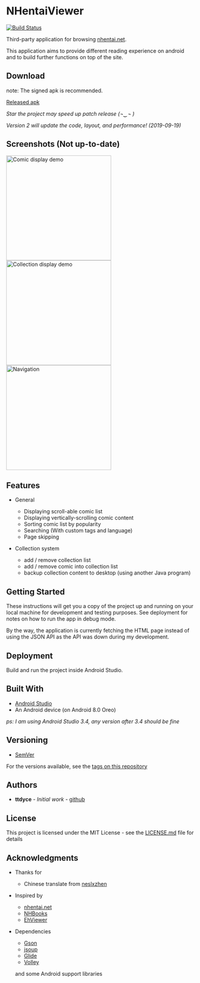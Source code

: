 # NHentaiViewer

[![Build Status](https://travis-ci.com/ttdyce/NHentaiViewer.svg?branch=master)](https://travis-ci.com/ttdyce/NHentaiViewer)

Third-party application for browsing [nhentai.net](https://nhentai.net). 

This application aims to provide different reading experience on android and to build further functions on top of the site. 

## Download

note: The signed apk is recommended. 

[Released apk](https://github.com/ttdyce/nhviewer/releases)

*Star the project may speed up patch release (¬‿¬ )*

*Version 2 will update the code, layout, and performance! (2019-09-19)*

## Screenshots (Not up-to-date)

<img src="https://github.com/ttdyce/NHentaiViewer/raw/development/screenshots/favorite_list.png" alt="Comic display demo" width="280"><img src="https://github.com/ttdyce/NHentaiViewer/raw/development/screenshots/collection_list.png" alt="Collection display demo" width="280"><img src="https://github.com/ttdyce/NHentaiViewer/raw/development/screenshots/navigation_view.png" alt="Navigation" width="280">

## Features

- General
  - Displaying scroll-able comic list
  - Displaying vertically-scrolling comic content
  - Sorting comic list by popularity
  - Searching (With custom tags and language)
  - Page skipping

- Collection system
  - add / remove collection list
  - add / remove comic into collection list
  - backup collection content to desktop (using another Java program)

## Getting Started

These instructions will get you a copy of the project up and running on your local machine for development and testing purposes. See deployment for notes on how to run the app in debug mode.

By the way, the application is currently fetching the HTML page instead of using the JSON API as the API was down during my development.

## Deployment

Build and run the project inside Android Studio. 

## Built With

* [Android Studio](https://developer.android.com/studio)
* An Android device (on Android 8.0 Oreo)

*ps: I am using Android Studio 3.4, any version after 3.4 should be fine*

## Versioning

* [SemVer](http://semver.org/)

For the versions available, see the [tags on this repository](https://github.com/ttdyce/nhviewer/tags)

## Authors

* **ttdyce** - *Initial work* - [github](https://github.com/ttdyce)


## License

This project is licensed under the MIT License - see the [LICENSE.md](LICENSE.md) file for details

## Acknowledgments

* Thanks for
  * Chinese translate from [neslxzhen](https://github.com/neslxzhen)
* Inspired by
  * [nhentai.net](https://nhentai.net)
  * [NHBooks](https://github.com/NHMoeDev/NHentai-android)
  * [EhViewer](https://github.com/seven332/EhViewer)
* Dependencies
  * [Gson](https://github.com/google/gson)
  * [jsoup](https://jsoup.org/download)
  * [Glide](http://bumptech.github.io/glide/doc/download-setup.html)
  * [Volley](https://developer.android.com/training/volley)

  and some Android support libraries
